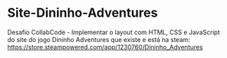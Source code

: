 # Site-Dininho-Adventures
 Desafio CollabCode -  Implementar o layout com HTML, CSS e JavaScript do site do jogo Dininho Adventures que existe e está na steam: https://store.steampowered.com/app/1230760/Dininho_Adventures

